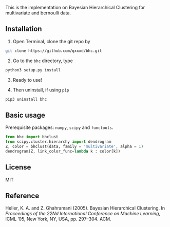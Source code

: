 This is the implementation on Bayesian Hierarchical Clustering for multivariate and bernoulli data.

## Installation
1. Open Terminal, clone the git repo by

```sh
git clone https://github.com/qxxxd/bhc.git
```

2. Go to the `bhc` directory, type

```sh
python3 setup.py install
```

3. Ready to use!

4. Then uninstall, if using `pip`

```sh
pip3 uninstall bhc
```

## Basic usage

Prerequisite packages: `numpy`, `scipy` and `functools`.

```python
from bhc import bhclust
from scipy.cluster.hierarchy import dendrogram
Z, color = bhclust(data, family = 'multivariate', alpha = 1)
dendrogram(Z, link_color_func=lambda k : color[k])
```

## License
MIT

## Reference
Heller, K. A. and Z. Ghahramani (2005). Bayesian Hierarchical Clustering. In *Proceedings of the 22Nd International Conference on Machine Learning*, ICML ’05, New York, NY, USA, pp. 297–304. ACM.
